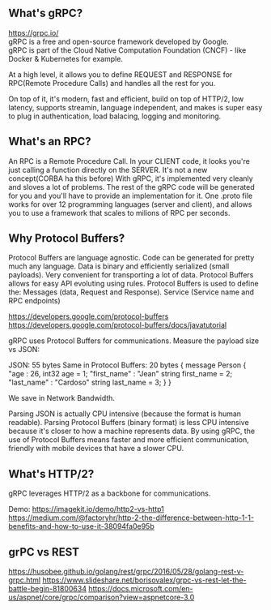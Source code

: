 ## What's gRPC?

https://grpc.io/  
gRPC is a free and open-source framework developed by Google.  
gRPC is part of the Cloud Native Computation Foundation (CNCF) - like Docker & Kubernetes for example.  

At a high level, it allows you to define REQUEST and RESPONSE for RPC(Remote Procedure Calls) and handles all the rest for you.

On top of it, it's modern, fast and efficient, build on top of HTTP/2, low latency, supports streamin, language independent, and makes
 is super easy to plug in authentication, load balacing, logging and monitoring.


## What's an RPC?
An RPC is a Remote Procedure Call.
In your CLIENT code, it looks you're just calling a function directly on the SERVER.
It's not a new concept(CORBA ha this before)
With gRPC, it's implemented very cleanly and sloves a lot of problems.
The rest of the gRPC code will be generated for you and you'll have to provide an implementation for it.
One .proto file works for over 12 programming languages (server and client), and allows you to use a framework
that scales to milions of RPC per seconds.


## Why Protocol Buffers?
Protocol Buffers are language agnostic.
Code can be generated for pretty much any language.
Data is binary and efficiently serialized (small payloads).
Very convenient for transporting a lot of data.
Protocol Buffers allows for easy API evoluting using rules.
Protocol Buffers is used to define the:
    Messages (data, Request and Response).
    Service (Service name and RPC endpoints)

https://developers.google.com/protocol-buffers
https://developers.google.com/protocol-buffers/docs/javatutorial


gRPC uses Protocol Buffers for communications.
Measure the payload size vs JSON:

JSON: 55 bytes                                     Same in Protocol Buffers: 20 bytes
{                                                  message Person {
    "age : 26,                                         int32 age = 1;
    "first_name" : "Jean"                              string first_name = 2;   
    "last_name" : "Cardoso"                            string last_name = 3;
}                                                  }

We save in Network Bandwidth.

Parsing JSON is actually CPU intensive (because the format is human readable).
Parsing Protocol Buffers (binary format) is less CPU intensive because it's closer to how a machine represents data.
By using gRPC, the use of Protocol Buffers means faster and more efficient communication, friendly with mobile devices that have a slower CPU.


## What's HTTP/2?
gRPC leverages HTTP/2 as a backbone for communications.

Demo: https://imagekit.io/demo/http2-vs-http1
https://medium.com/@factoryhr/http-2-the-difference-between-http-1-1-benefits-and-how-to-use-it-38094fa0e95b


## grPC vs REST
https://husobee.github.io/golang/rest/grpc/2016/05/28/golang-rest-v-grpc.html
https://www.slideshare.net/borisovalex/grpc-vs-rest-let-the-battle-begin-81800634
https://docs.microsoft.com/en-us/aspnet/core/grpc/comparison?view=aspnetcore-3.0
